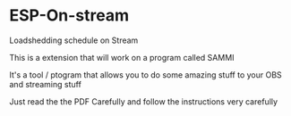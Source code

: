 # ESP-On-stream
Loadshedding schedule on Stream

This is a extension that will work
on a program called SAMMI

It's a tool / ptogram that allows you
to do some amazing stuff to your OBS
and streaming stuff

Just read the the PDF Carefully and
follow the instructions very carefully
